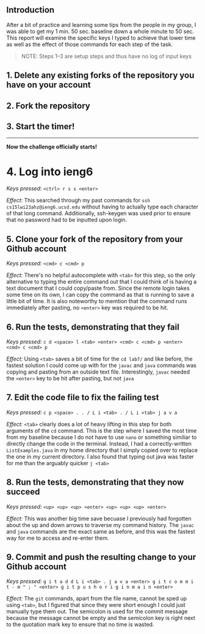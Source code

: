 ## Introduction
After a bit of practice and learning some tips from the people in my group, I was able to get my 1 min. 50 sec. baseline down a whole minute to 50 sec. This report will examine the specific keys I typed to achieve that lower time as well as the effect of those commands for each step of the task.

> NOTE: Steps 1–3 are setup steps and thus have no log of input keys

## 1. Delete any existing forks of the repository you have on your account
## 2. Fork the repository
## 3. Start the timer!

---

**Now the challenge officially starts!**

# 4. Log into ieng6

*Keys pressed:* ``<ctrl> r s s <enter>``

*Effect:* This searched through my past commands for `ssh cs15lwi23ahz@ieng6.ucsd.edu` without having to actually type each character of that long command. Additionally, ssh-keygen was used prior to ensure that no password had to be inputted upon login.

## 5. Clone your fork of the repository from your Github account

*Keys pressed:* ``<cmd> c <cmd> p``

*Effect:* There's no helpful autocomplete with ``<tab>`` for this step, so the only alternative to typing the entire command out that I could think of is having a text document that I could copy/paste from. Since the remote login takes some time on its own, I can copy the command as that is running to save a little bit of time. It is also noteworthy to memtion that the command runs immediately after pasting, no ``<enter>`` key was required to be hit.

## 6. Run the tests, demonstrating that they fail

*Keys pressed:* ``c d <space> l <tab> <enter> <cmd> c <cmd> p <enter> <cmd> c <cmd> p``

*Effect:* Using ``<tab>`` saves a bit of time for the ``cd lab7/`` and like before, the fastest solution I could come up with for the ``javac`` and ``java`` commands was copying and pasting from an outside text file. Interestingly, ``javac`` needed the ``<enter>`` key to be hit after pasting, but not ``java``

## 7. Edit the code file to fix the failing test

*Keys pressed:* ``c p <space> . . / L i <tab> . / L i <tab> j a v a ``

*Effect:* ``<tab>`` clearly does a lot of heavy lifting in this step for both arguments of the ``cd`` command. This is the step where I saved the most time from my baseline because I do not have to use ``nano`` or something similiar to directly change the code in the terminal. Instead, I had a correctly-written ``ListExamples.java`` in my home directory that I simply copied over to replace the one in my current directory. I also found that typing out java was faster for me than the arguably quicker ``j <tab>``

## 8. Run the tests, demonstrating that they now succeed

*Keys pressed:* ``<up> <up> <up> <enter> <up> <up> <up> <enter> ``

*Effect:* This was another big time save becuase I previously had forgotten about the up and down arrows to traverse my command history. The ``javac`` and ``java`` commands are the exact same as before, and this was the fastest way for me to access and re-enter them.

## 9. Commit and push the resulting change to your Github account

*Keys pressed:* ``g i t a d d L i <tab> . j a v a <enter> g i t c o m m i t - m " ; " <enter> g i t p u s h o r i g i n m a i n <enter>``

*Effect:* The ``git`` commands, apart from the file name, cannot be sped up using ``<tab>``, but I figured that since they were short enough I could just manually type them out. The semicolon is used for the commit message because the message cannot be empty and the semicolon key is right next to the quotation mark key to ensure that no time is wasted.

